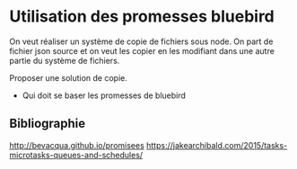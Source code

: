 # Utilisation des promesses bluebird
On veut réaliser un système de copie de fichiers sous node.
On part de fichier json source et on veut les copier en les modifiant dans une autre partie du système de fichiers.

Proposer une solution de copie.
- Qui doit se baser les promesses de bluebird


## Bibliographie
http://bevacqua.github.io/promisees
https://jakearchibald.com/2015/tasks-microtasks-queues-and-schedules/

